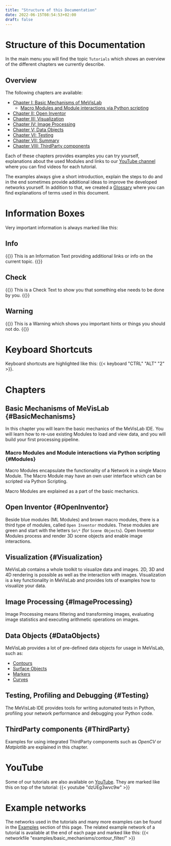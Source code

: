 ```yaml
---
title: "Structure of this Documentation"
date: 2022-06-15T08:54:53+02:00
draft: false
---
```

# Structure of this Documentation
In the main menu you will find the topic `Tutorials` which shows an overview of the different chapters we currently describe.
## Overview
The following chapters are available:
* [Chapter I: Basic Mechanisms of MeVisLab](tutorials/basicmechanisms/)
  * [Macro Modules and Module interactions via Python scripting](tutorials/basicmechanisms/macromodules/)
* [Chapter II: Open Inventor](tutorials/openinventor/)
* [Chapter III: Visualization](tutorials/visualization/)
* [Chapter IV: Image Processing](tutorials/image_processing/)
* [Chapter V: Data Objects](tutorials/dataobjects/)
* [Chapter VI: Testing](tutorials/testing/)
* [Chapter VII: Summary](tutorials/summary/)
* [Chapter VIII: ThirdParty components](tutorials/thirdparty/)

Each of these chapters provides examples you can try yourself, explanations about the used Modules and links to our [YouTube channel](https://www.youtube.com/channel/UCUGi64NseroIGjga8l7EX8g) where you can find videos for each tutorial.

The examples always give a short introduction, explain the steps to do and in the end sometimes provide additional ideas to improve the developed networks yourself. In addition to that, we created a [Glossary](/tutorials/introduction/#tutorial_glossary) where you can find explanations of terms used in this document.

# Information Boxes
Very important information is always marked like this:
## Info
{{<alert class="info" caption="Info">}}
This is an Information Text providing additional links or info on the current topic.
{{</alert>}}
## Check
{{<alert class="check" caption="Check">}}
This is a Check Text to show you that something else needs to be done by you.
{{</alert>}}
## Warning
{{<alert class="warning" caption="Warning">}}
This is a Warning which shows you important hints or things you should not do.
{{</alert>}}

# Keyboard Shortcuts
Keyboard shortcuts are highlighted like this: {{< keyboard "CTRL" "ALT" "2" >}}.

# Chapters
## Basic Mechanisms of MeVisLab {#BasicMechanisms}
In this chapter you will learn the basic mechanics of the MeVisLab IDE. You will learn how to re-use existing Modules to load and view data, and you will build your first processing pipeline.
### Macro Modules and Module interactions via Python scripting {#Modules}
Macro Modules encapsulate the functionality of a Network in a single Macro Module. The Macro Module may have an own user interface which can be scripted via Python Scripting.

Macro Modules are explained as a part of the basic mechanics.
## Open Inventor {#OpenInventor}
Beside blue modules (ML Modules) and brown macro modules, there is a third type of modules, called `Open Inventor` modules. These modules are green and start with the letters `So\*` (for `Scene Objects`). Open Inventor Modules process and render 3D scene objects and enable image interactions.
## Visualization {#Visualization}
MeVisLab contains a whole toolkit to visualize data and images. 2D, 3D and 4D rendering is possible as well as the interaction with images. Visualization is a key functionality in MeVisLab and provides lots of examples how to visualize your data.
## Image Processing {#ImageProcessing}
Image Processing means filtering and transforming images, evaluating image statistics and executing arithmetic operations on images.
## Data Objects {#DataObjects}
MeVisLab provides a lot of pre-defined data objects for usage in MeVisLab, such as:
* [Contours](tutorials/dataobjects/contourobjects#CSO)
* [Surface Objects](tutorials/dataobjects/surfaceobjects#Introduction)
* [Markers](tutorials/dataobjects/markerobjects#MarkersInMeVisLab)
* [Curves](tutorials/dataobjects/curves#CurvesInMeVisLab)
## Testing, Profiling and Debugging {#Testing}
The MeVisLab IDE provides tools for writing automated tests in Python, profiling your network performance and debugging your Python code.
## ThirdParty components {#ThirdParty}
Examples for using integrated ThirdParty components such as *OpenCV* or *Matplotlib* are explained in this chapter.

# YouTube
Some of our tutorials are also available on [YouTube](https://www.youtube.com/channel/UCUGi64NseroIGjga8l7EX8g). They are marked like this on top of the tutorial:
{{< youtube "dzUEg3wvc9w" >}}

# Example networks
The networks used in the tutorials and many more examples can be found in the [Examples](/examples) section of this page. The related example network of a tutorial is available at the end of each page and marked like this:
{{< networkfile "examples/basic_mechanisms/contour_filter/" >}}